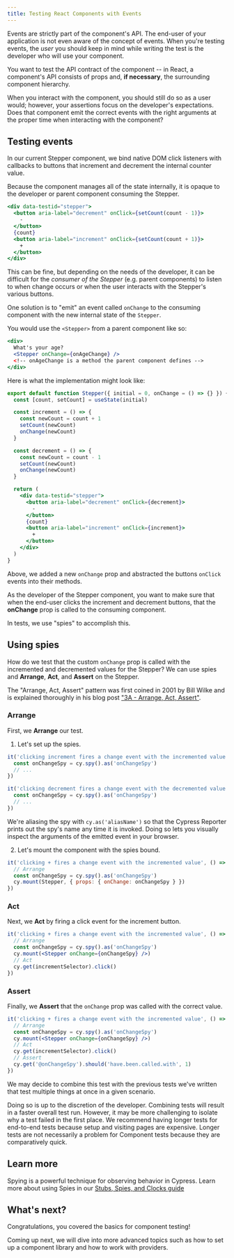 ```yaml
---
title: Testing React Components with Events
---
```


Events are strictly part of the component's API. The end-user of your
application is not even aware of the concept of events. When you're testing
events, the _user_ you should keep in mind while writing the test is the
developer who will use your component.

You want to test the API contract of the component -- in React, a component's
API consists of props and, **if necessary**, the surrounding component
hierarchy.

When you interact with the component, you should still do so as a user would;
however, your assertions focus on the developer's expectations. Does that
component emit the correct events with the right arguments at the proper time
when interacting with the component?

## Testing events

In our current Stepper component, we bind native DOM click listeners with
callbacks to buttons that increment and decrement the internal counter value.

Because the component manages all of the state internally, it is opaque to the
developer or parent component consuming the Stepper.

```jsx
<div data-testid="stepper">
  <button aria-label="decrement" onClick={setCount(count - 1)}>
    -
  </button>
  {count}
  <button aria-label="increment" onClick={setCount(count + 1)}>
    +
  </button>
</div>
```

This can be fine, but depending on the needs of the developer, it can be
difficult for the _consumer of the Stepper_ (e.g. parent components) to listen
to when change occurs or when the user interacts with the Stepper's various
buttons.

One solution is to "emit" an event called `onChange` to the consuming component
with the new internal state of the `Stepper`.

You would use the `<Stepper>` from a parent component like so:

```jsx
<div>
  What's your age?
  <Stepper onChange={onAgeChange} />
  <!-- onAgeChange is a method the parent component defines -->
</div>
```

Here is what the implementation might look like:

<code-group>

<code-block label="Stepper.jsx" active>

```jsx
export default function Stepper({ initial = 0, onChange = () => {} }) {
  const [count, setCount] = useState(initial)

  const increment = () => {
    const newCount = count + 1
    setCount(newCount)
    onChange(newCount)
  }

  const decrement = () => {
    const newCount = count - 1
    setCount(newCount)
    onChange(newCount)
  }

  return (
    <div data-testid="stepper">
      <button aria-label="decrement" onClick={decrement}>
        -
      </button>
      {count}
      <button aria-label="increment" onClick={increment}>
        +
      </button>
    </div>
  )
}
```

</code-block>
</code-group>

Above, we added a new `onChange` prop and abstracted the buttons `onClick`
events into their methods.

As the developer of the Stepper component, you want to make sure that when the
end-user clicks the increment and decrement buttons, that the **onChange** prop
is called to the consuming component.

In tests, we use "spies" to accomplish this.

## Using spies

How do we test that the custom `onChange` prop is called with the incremented
and decremented values for the Stepper? We can use spies and **Arrange**,
**Act**, and **Assert** on the Stepper.

The "Arrange, Act, Assert" pattern was first coined in 2001 by Bill Wilke and is
explained thoroughly in his blog post
["3A - Arrange, Act, Assert"](https://xp123.com/articles/3a-arrange-act-assert/).

### Arrange

First, we **Arrange** our test.

1. Let's set up the spies.

```jsx
it('clicking increment fires a change event with the incremented value', () => {
  const onChangeSpy = cy.spy().as('onChangeSpy')
  // ...
})

it('clicking decrement fires a change event with the decremented value', () => {
  const onChangeSpy = cy.spy().as('onChangeSpy')
  // ...
})
```

<alert type="info">

We're aliasing the spy with `cy.as('aliasName')` so that the Cypress Reporter
prints out the spy's name any time it is invoked. Doing so lets you visually
inspect the arguments of the emitted event in your browser.

</alert>

2. Let's mount the component with the spies bound.

<code-group>
<code-block label="Stepper.cy.jsx" active>

```jsx
it('clicking + fires a change event with the incremented value', () => {
  // Arrange
  const onChangeSpy = cy.spy().as('onChangeSpy')
  cy.mount(Stepper, { props: { onChange: onChangeSpy } })
})
```

</code-block>
</code-group>

### Act

Next, we **Act** by firing a click event for the increment button.

<code-group>
<code-block label="Stepper.cy.jsx" active>

```jsx
it('clicking + fires a change event with the incremented value', () => {
  // Arrange
  const onChangeSpy = cy.spy().as('onChangeSpy')
  cy.mount(<Stepper onChange={onChangeSpy} />)
  // Act
  cy.get(incrementSelector).click()
})
```

</code-block>
</code-group>

### Assert

Finally, we **Assert** that the `onChange` prop was called with the correct
value.

<code-group>
<code-block label="Stepper.cy.jsx" active>

```jsx
it('clicking + fires a change event with the incremented value', () => {
  // Arrange
  const onChangeSpy = cy.spy().as('onChangeSpy')
  cy.mount(<Stepper onChange={onChangeSpy} />)
  // Act
  cy.get(incrementSelector).click()
  // Assert
  cy.get('@onChangeSpy').should('have.been.called.with', 1)
})
```

</code-block>
</code-group>

We may decide to combine this test with the previous tests we've written that
test multiple things at once in a given scenario.

Doing so is up to the discretion of the developer. Combining tests will result
in a faster overall test run. However, it may be more challenging to isolate why
a test failed in the first place. We recommend having longer tests for
end-to-end tests because setup and visiting pages are expensive. Longer tests
are not necessarily a problem for Component tests because they are comparatively
quick.

## Learn more

Spying is a powerful technique for observing behavior in Cypress. Learn more
about using Spies in our
[Stubs, Spies, and Clocks guide](/guides/guides/stubs-spies-and-clocks)

## What's next?

Congratulations, you covered the basics for component testing!

Coming up next, we will dive into more advanced topics such as how to set up a
component library and how to work with providers.
